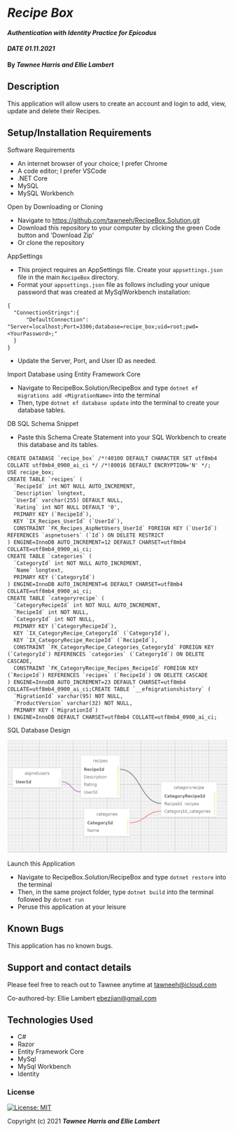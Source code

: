 # _Recipe Box_ 

#### _Authentication with Identity Practice for Epicodus_ 
#### _DATE 01.11.2021_

#### By _**Tawnee Harris and Ellie Lambert**_

## Description

This application will allow users to create an account and login to add, view, update and delete their Recipes.

## Setup/Installation Requirements

Software Requirements
* An internet browser of your choice; I prefer Chrome
* A code editor; I prefer VSCode
* .NET Core
* MySQL
* MySQL Workbench

Open by Downloading or Cloning
* Navigate to <https://github.com/tawneeh/RecipeBox.Solution.git>
* Download this repository to your computer by clicking the green Code button and 'Download Zip'
* Or clone the repository

AppSettings
* This project requires an AppSettings file. Create your `appsettings.json` file in the main `RecipeBox` directory. 
* Format your `appsettings.json` file as follows including your unique password that was created at MySqlWorkbench installation:
```
{
  "ConnectionStrings":{
      "DefaultConnection": "Server=localhost;Port=3306;database=recipe_box;uid=root;pwd=<YourPassword>;"
  }
}
```
* Update the Server, Port, and User ID as needed.

Import Database using Entity Framework Core
* Navigate to RecipeBox.Solution/RecipeBox and type `dotnet ef migrations add <MigrationName>` into the terminal
* Then, type `dotnet ef database update` into the terminal to create your database tables.

DB SQL Schema Snippet
* Paste this Schema Create Statement into your SQL Workbench to create this database and its tables.
```
CREATE DATABASE `recipe_box` /*!40100 DEFAULT CHARACTER SET utf8mb4 COLLATE utf8mb4_0900_ai_ci */ /*!80016 DEFAULT ENCRYPTION='N' */;
USE recipe_box;
CREATE TABLE `recipes` (
  `RecipeId` int NOT NULL AUTO_INCREMENT,
  `Description` longtext,
  `UserId` varchar(255) DEFAULT NULL,
  `Rating` int NOT NULL DEFAULT '0',
  PRIMARY KEY (`RecipeId`),
  KEY `IX_Recipes_UserId` (`UserId`),
  CONSTRAINT `FK_Recipes_AspNetUsers_UserId` FOREIGN KEY (`UserId`) REFERENCES `aspnetusers` (`Id`) ON DELETE RESTRICT
) ENGINE=InnoDB AUTO_INCREMENT=12 DEFAULT CHARSET=utf8mb4 COLLATE=utf8mb4_0900_ai_ci;
CREATE TABLE `categories` (
  `CategoryId` int NOT NULL AUTO_INCREMENT,
  `Name` longtext,
  PRIMARY KEY (`CategoryId`)
) ENGINE=InnoDB AUTO_INCREMENT=6 DEFAULT CHARSET=utf8mb4 COLLATE=utf8mb4_0900_ai_ci;
CREATE TABLE `categoryrecipe` (
  `CategoryRecipeId` int NOT NULL AUTO_INCREMENT,
  `RecipeId` int NOT NULL,
  `CategoryId` int NOT NULL,
  PRIMARY KEY (`CategoryRecipeId`),
  KEY `IX_CategoryRecipe_CategoryId` (`CategoryId`),
  KEY `IX_CategoryRecipe_RecipeId` (`RecipeId`),
  CONSTRAINT `FK_CategoryRecipe_Categories_CategoryId` FOREIGN KEY (`CategoryId`) REFERENCES `categories` (`CategoryId`) ON DELETE CASCADE,
  CONSTRAINT `FK_CategoryRecipe_Recipes_RecipeId` FOREIGN KEY (`RecipeId`) REFERENCES `recipes` (`RecipeId`) ON DELETE CASCADE
) ENGINE=InnoDB AUTO_INCREMENT=23 DEFAULT CHARSET=utf8mb4 COLLATE=utf8mb4_0900_ai_ci;CREATE TABLE `__efmigrationshistory` (
  `MigrationId` varchar(95) NOT NULL,
  `ProductVersion` varchar(32) NOT NULL,
  PRIMARY KEY (`MigrationId`)
) ENGINE=InnoDB DEFAULT CHARSET=utf8mb4 COLLATE=utf8mb4_0900_ai_ci;
```

SQL Database Design
<center>
<img style="width: 50% height: 50%" src="./ReadMeAssets/sqlSchemaPlan.png">
</center>

Launch this Application
* Navigate to RecipeBox.Solution/RecipeBox and type `dotnet restore` into the terminal
* Then, in the same project folder, type `dotnet build` into the terminal followed by `dotnet run`
* Peruse this application at your leisure

## Known Bugs

This application has no known bugs. 

## Support and contact details

Please feel free to reach out to Tawnee anytime at <tawneeh@icloud.com>

Co-authored-by: Ellie Lambert <ebezjian@gmail.com>

## Technologies Used

* C#
* Razor
* Entity Framework Core
* MySql
* MySql Workbench
* Identity

### License

[![License: MIT](https://img.shields.io/badge/License-MIT-yellow.svg)](https://opensource.org/licenses/MIT)

Copyright (c) 2021 **_Tawnee Harris and Ellie Lambert_**